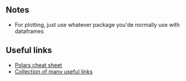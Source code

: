 

## Notes
- For plotting, just use whatever package you'de normally use with dataframes

## Useful links
- [Polars cheat sheet](https://franzdiebold.github.io/polars-cheat-sheet/Polars_cheat_sheet.pdf)
- [Collection of many useful links](https://github.com/ddotta/awesome-polars?tab=readme-ov-file)
